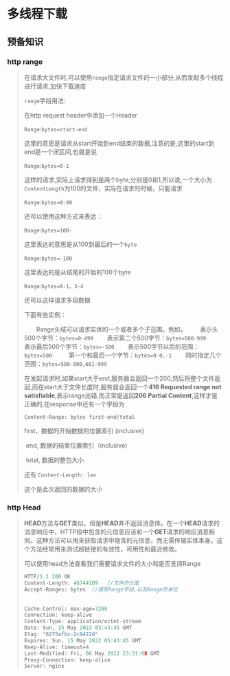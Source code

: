 # 多线程下载





## 预备知识

### http range

> 在请求大文件时,可以使用`range`指定请求文件的一小部分,从而发起多个线程进行请求,加快下载速度
>
> `range`字段用法:
>
> 在http request header中添加一个Header
>
> `Range`:`bytes=start-end`
>
> 这里的意思是请求从start开始到end结束的数据,注意的是,这里的start到end是一个闭区间,也就是说
>
> `Range`:`bytes=0-1`
>
> 这样的请求,实际上请求得到是两个byte,分别是0和1,所以说,一个大小为`ContentLength`为100的文件，实际在请求的时候，只能请求
>
> `Range`:`bytes=0-99`
>
> 还可以使用这种方式来表达：
>
> `Range`:`bytes=100-`
>
> 这里表达的意思是从100到最后的一个`byte`
>
> `Range`:`bytes=-100`
>
> 这里表达的是从结尾的开始的100个byte
>
> `Range`:`bytes=0-1，3-4`
>
> 还可以这样请求多段数据
>
> 下面有些实例：
>
> 　　Range头域可以请求实体的一个或者多个子范围。例如， 
> 　　表示头500个字节：`bytes=0-499` 
> 　　表示第二个500字节：`bytes=500-999` 
> 　　表示最后500个字节：`bytes=-500` 
> 　　表示500字节以后的范围：`bytes=500-` 
> 　　第一个和最后一个字节：`bytes=0-0,-1` 
> 　　同时指定几个范围：`bytes=500-600,601-999` 
>
> 在发起请求时,如果start大于end,服务器会返回一个200,然后将整个文件返回,而在start大于文件长度时,服务器会返回一个**416 Requested range not satisfiable**,表示range出错,而正常是返回**206 Partial Content**,这样才是正确的,在response中还有一个字段为
>
> `Content-Range: bytes first-end/total`
>
>    first，数据的开始数据的位置索引 (inclusive)
>
> ​    end, 数据的结束位置索引（inclusive)
>
> ​    total, 数据的整包大小
>
> 还有 `Content-Length: len`
>
> 这个是此次返回的数据的大小



### http Head

> **HEAD**方法与**GET**类似，但是**HEAD**并不返回消息体。在一个**HEAD**请求的消息响应中，HTTP投中包含的元信息应该和一个**GET**请求的响应消息相同。这种方法可以用来获取请求中隐含的元信息，而无需传输实体本身。这个方法经常用来测试超链接的有效性，可用性和最近修改。 
>
> 可以使用head方法查看我们需要请求文件的大小和是否支持Range
>
> ```c
> HTTP/1.1 200 OK
> Content-Length: 46744109   //文件的长度
> Accept-Ranges: bytes  //接受Range字段,以及Range的单位
>     
>     
> Cache-Control: max-age=7200
> Connection: keep-alive
> Content-Type: application/octet-stream
> Date: Sun, 15 May 2022 03:43:45 GMT
> Etag: "6275afbc-2c9422d"
> Expires: Sun, 15 May 2022 05:43:45 GMT
> Keep-Alive: timeout=4
> Last-Modified: Fri, 06 May 2022 23:31:08 GMT
> Proxy-Connection: keep-alive
> Server: nginx
> ```
>
> 

